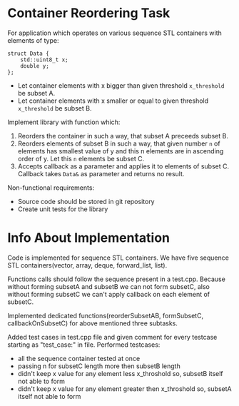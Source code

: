 # Container Reordering Task

For application which operates on various sequence STL containers with elements of type:
```
struct Data {
    std::uint8_t x;
    double y;
};
```
* Let container elements with x bigger than given threshold ```x_threshold``` be subset A.
* Let container elements with x smaller or equal to given threshold ```x_threshold``` be subset B.

Implement library with function which:
1. Reorders the container in such a way, that subset A preceeds subset B.
2. Reorders elements of subset B in such a way, that given number ```n``` of elements has smallest value of y and this n elements are in ascending order of y. Let this ```n``` elements be subset C.
3. Accepts callback as a parameter and applies it to elements of subset C. Callback takes ```Data&``` as parameter and returns no result.

Non-functional requirements:
* Source code should be stored in git repository
* Create unit tests for the library

# Info About Implementation

Code is implemented for sequence STL containers. We have five sequence STL containers(vector, array, deque, forward_list, list).

Functions calls should follow the sequence present in a test.cpp. Because without forming subsetA and subsetB we can not form subsetC, also without forming subsetC we can't apply callback on each element of subsetC.

Implemented dedicated functions(reorderSubsetAB, formSubsetC, callbackOnSubsetC) for above mentioned three subtasks.

Added test cases in test.cpp file and given comment for every testcase starting as "test_case:" in file. Performed testcases:
* all the sequence container tested at once
* passing n for subsetC length more then subsetB length
* didn't keep x value for any element less x_throshold so, subsetB itself not able to form
* didn't keep x value for any element greater then x_throshold so, subsetA itself not able to form
